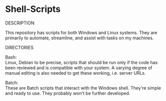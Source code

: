 Shell-Scripts
============

DESCRIPTION

This repository has scripts for both Windows and Linux systems. They are primarily to automate, streamline, and assist with tasks on my machines.

DIRECTORIES

Bash:  
Linux, Debian to be precise, scripts that should be run only if the code has been reviewed and is compatible with your system. A varying degree of manual editing is also needed to get these working, i.e. server URLs.

Batch:  
These are Batch scripts that interact with the Windows shell. They're simple and ready to use. They probably won't be further developed.

